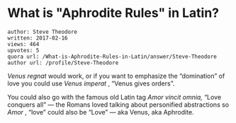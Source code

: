 # What is "Aphrodite Rules" in Latin?

	author: Steve Theodore
	written: 2017-02-16
	views: 464
	upvotes: 5
	quora url: /What-is-Aphrodite-Rules-in-Latin/answer/Steve-Theodore
	author url: /profile/Steve-Theodore


_Venus regnat_ would work, or if you want to emphasize the “domination” of love you could use _Venus imperat_ , “Venus gives orders”.

You could also go with the famous old Latin tag _Amor vincit omnia,_ “Love conquers all” — the Romans loved talking about personified abstractions so _Amor_ , “love” could also be “Love” — aka Venus, aka Aphrodite.

